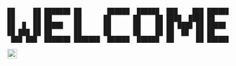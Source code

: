 <pre>
██     ██ ███████ ██       ██████  ██████  ███    ███ ███████ 
██     ██ ██      ██      ██      ██    ██ ████  ████ ██      
██  █  ██ █████   ██      ██      ██    ██ ██ ████ ██ █████   
██ ███ ██ ██      ██      ██      ██    ██ ██  ██  ██ ██      
 ███ ███  ███████ ███████  ██████  ██████  ██      ██ ███████
</pre>





<p align="left">
<a href="https://instagram.com/insane.sec" target="_blank"><img style="width: 22px;" align="center" src="https://raw.githubusercontent.com/rahuldkjain/github-profile-readme-generator/master/src/images/icons/Social/instagram.svg" alt="insane.sec" /></a>
</p>
